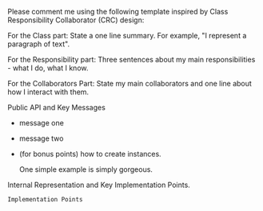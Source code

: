 Please comment me using the following template inspired by Class Responsibility Collaborator (CRC) design:

For  the Class part:  State a one line summary. For example, "I represent a paragraph of text".

For the Responsibility part: Three sentences about my main responsibilities - what I do, what I know.

For the Collaborators Part: State my main collaborators and one line about how I interact with them. 

Public API and Key Messages

- message one   
- message two 
- (for bonus points) how to create instances.

   One simple example is simply gorgeous.
 
Internal Representation and Key Implementation Points.


    Implementation Points